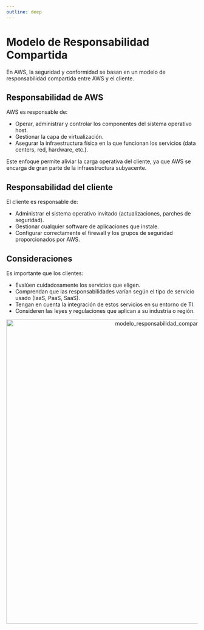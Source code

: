 ```yaml
---
outline: deep
---
```


# Modelo de Responsabilidad Compartida

En AWS, la seguridad y conformidad se basan en un modelo de responsabilidad compartida entre AWS y el cliente.


## Responsabilidad de AWS

AWS es responsable de:

* Operar, administrar y controlar los componentes del sistema operativo host.
* Gestionar la capa de virtualización.
* Asegurar la infraestructura física en la que funcionan los servicios (data centers, red, hardware, etc.).

Este enfoque permite aliviar la carga operativa del cliente, ya que AWS se encarga de gran parte de la infraestructura subyacente.


## Responsabilidad del cliente

El cliente es responsable de:

* Administrar el sistema operativo invitado (actualizaciones, parches de seguridad).
* Gestionar cualquier software de aplicaciones que instale.
* Configurar correctamente el firewall y los grupos de seguridad proporcionados por AWS.


## Consideraciones

Es importante que los clientes:

* Evalúen cuidadosamente los servicios que eligen.
* Comprendan que las responsabilidades varían según el tipo de servicio usado (IaaS, PaaS, SaaS).
* Tengan en cuenta la integración de estos servicios en su entorno de TI.
* Consideren las leyes y regulaciones que aplican a su industria o región.


<p align="center">
  <img src="/cloud_mod_respons_compartida.png" width="800" alt="modelo_responsabilidad_compartida"/>
</p>